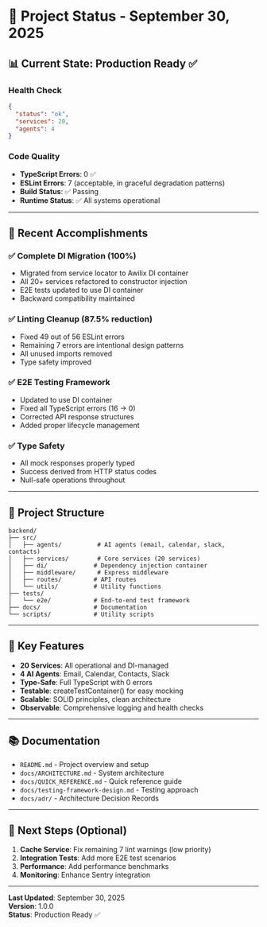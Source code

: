 # 🚀 Project Status - September 30, 2025

## 📊 Current State: **Production Ready** ✅

### Health Check
```json
{
  "status": "ok",
  "services": 20,
  "agents": 4
}
```

### Code Quality
- **TypeScript Errors**: 0 ✅
- **ESLint Errors**: 7 (acceptable, in graceful degradation patterns)
- **Build Status**: ✅ Passing
- **Runtime Status**: ✅ All systems operational

---

## 🎯 Recent Accomplishments

### ✅ Complete DI Migration (100%)
- Migrated from service locator to Awilix DI container
- All 20+ services refactored to constructor injection
- E2E tests updated to use DI container
- Backward compatibility maintained

### ✅ Linting Cleanup (87.5% reduction)
- Fixed 49 out of 56 ESLint errors
- Remaining 7 errors are intentional design patterns
- All unused imports removed
- Type safety improved

### ✅ E2E Testing Framework
- Updated to use DI container
- Fixed all TypeScript errors (16 → 0)
- Corrected API response structures
- Added proper lifecycle management

### ✅ Type Safety
- All mock responses properly typed
- Success derived from HTTP status codes
- Null-safe operations throughout

---

## 📁 Project Structure

```
backend/
├── src/
│   ├── agents/          # AI agents (email, calendar, slack, contacts)
│   ├── services/        # Core services (20 services)
│   ├── di/             # Dependency injection container
│   ├── middleware/      # Express middleware
│   ├── routes/         # API routes
│   └── utils/          # Utility functions
├── tests/
│   └── e2e/            # End-to-end test framework
├── docs/               # Documentation
└── scripts/            # Utility scripts
```

---

## 🔧 Key Features

- **20 Services**: All operational and DI-managed
- **4 AI Agents**: Email, Calendar, Contacts, Slack
- **Type-Safe**: Full TypeScript with 0 errors
- **Testable**: createTestContainer() for easy mocking
- **Scalable**: SOLID principles, clean architecture
- **Observable**: Comprehensive logging and health checks

---

## 📚 Documentation

- `README.md` - Project overview and setup
- `docs/ARCHITECTURE.md` - System architecture
- `docs/QUICK_REFERENCE.md` - Quick reference guide
- `docs/testing-framework-design.md` - Testing approach
- `docs/adr/` - Architecture Decision Records

---

## 🚦 Next Steps (Optional)

1. **Cache Service**: Fix remaining 7 lint warnings (low priority)
2. **Integration Tests**: Add more E2E test scenarios
3. **Performance**: Add performance benchmarks
4. **Monitoring**: Enhance Sentry integration

---

**Last Updated**: September 30, 2025  
**Version**: 1.0.0  
**Status**: Production Ready ✅

